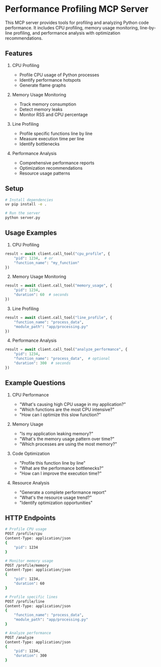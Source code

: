 # Performance Profiling MCP Server

This MCP server provides tools for profiling and analyzing Python code performance. It includes CPU profiling, memory usage monitoring, line-by-line profiling, and performance analysis with optimization recommendations.

## Features

1. CPU Profiling
   - Profile CPU usage of Python processes
   - Identify performance hotspots
   - Generate flame graphs

2. Memory Usage Monitoring
   - Track memory consumption
   - Detect memory leaks
   - Monitor RSS and CPU percentage

3. Line Profiling
   - Profile specific functions line by line
   - Measure execution time per line
   - Identify bottlenecks

4. Performance Analysis
   - Comprehensive performance reports
   - Optimization recommendations
   - Resource usage patterns

## Setup

```bash
# Install dependencies
uv pip install -e .

# Run the server
python server.py
```

## Usage Examples

1. CPU Profiling
```python
result = await client.call_tool("cpu_profile", {
    "pid": 1234,  # or
    "function_name": "my_function"
})
```

2. Memory Usage Monitoring
```python
result = await client.call_tool("memory_usage", {
    "pid": 1234,
    "duration": 60  # seconds
})
```

3. Line Profiling
```python
result = await client.call_tool("line_profile", {
    "function_name": "process_data",
    "module_path": "app/processing.py"
})
```

4. Performance Analysis
```python
result = await client.call_tool("analyze_performance", {
    "pid": 1234,
    "function_name": "process_data",  # optional
    "duration": 300  # seconds
})
```

## Example Questions

1. CPU Performance
   - "What's causing high CPU usage in my application?"
   - "Which functions are the most CPU intensive?"
   - "How can I optimize this slow function?"

2. Memory Usage
   - "Is my application leaking memory?"
   - "What's the memory usage pattern over time?"
   - "Which processes are using the most memory?"

3. Code Optimization
   - "Profile this function line by line"
   - "What are the performance bottlenecks?"
   - "How can I improve the execution time?"

4. Resource Analysis
   - "Generate a complete performance report"
   - "What's the resource usage trend?"
   - "Identify optimization opportunities"

## HTTP Endpoints

```bash
# Profile CPU usage
POST /profile/cpu
Content-Type: application/json
{
    "pid": 1234
}

# Monitor memory usage
POST /profile/memory
Content-Type: application/json
{
    "pid": 1234,
    "duration": 60
}

# Profile specific lines
POST /profile/line
Content-Type: application/json
{
    "function_name": "process_data",
    "module_path": "app/processing.py"
}

# Analyze performance
POST /analyze
Content-Type: application/json
{
    "pid": 1234,
    "duration": 300
} 